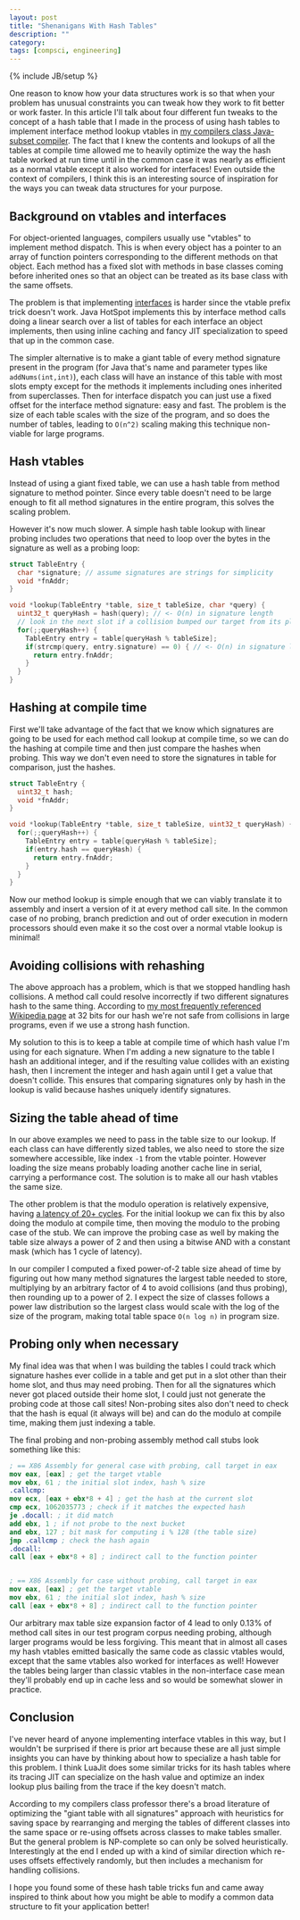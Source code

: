 ```yaml
---
layout: post
title: "Shenanigans With Hash Tables"
description: ""
category:
tags: [compsci, engineering]
---
```

{% include JB/setup %}

One reason to know how your data structures work is so that when your problem has unusual constraints you can tweak how they work to fit better or work faster. In this article I'll talk about four different fun tweaks to the concept of a hash table that I made in the process of using hash tables to implement interface method lookup vtables in [my compilers class Java-subset compiler](/2019/04/18/writing-a-compiler-in-rust/). The fact that I knew the contents and lookups of all the tables at compile time allowed me to heavily optimize the way the hash table worked at run time until in the common case it was nearly as efficient as a normal vtable except it also worked for interfaces! Even outside the context of compilers, I think this is an interesting source of inspiration for the ways you can tweak data structures for your purpose.

## Background on vtables and interfaces

For object-oriented languages, compilers usually use "vtables" to implement method dispatch. This is when every object has a pointer to an array of function pointers corresponding to the different methods on that object. Each method has a fixed slot with methods in base classes coming before inherited ones so that an object can be treated as its base class with the same offsets.

The problem is that implementing [interfaces](http://tutorials.jenkov.com/java/interfaces.html) is harder since the vtable prefix trick doesn't work. Java HotSpot implements this by interface method calls doing a linear search over a list of tables for each interface an object implements, then using inline caching and fancy JIT specialization to speed that up in the common case.

The simpler alternative is to make a giant table of every method signature present in the program (for Java that's name and parameter types like `addNums(int,int)`), each class will have an instance of this table with most slots empty except for the methods it implements including ones inherited from superclasses. Then for interface dispatch you can just use a fixed offset for the interface method signature: easy and fast. The problem is the size of each table scales with the size of the program, and so does the number of tables, leading to `O(n^2)` scaling making this technique non-viable for large programs.

## Hash vtables

Instead of using a giant fixed table, we can use a hash table from method signature to method pointer. Since every table doesn't need to be large enough to fit all method signatures in the entire program, this solves the scaling problem.

However it's now much slower. A simple hash table lookup with linear probing includes two operations that need to loop over the bytes in the signature as well as a probing loop:

```cpp
struct TableEntry {
  char *signature; // assume signatures are strings for simplicity
  void *fnAddr;
}

void *lookup(TableEntry *table, size_t tableSize, char *query) {
  uint32_t queryHash = hash(query); // <- O(n) in signature length
  // look in the next slot if a collision bumped our target from its place
  for(;;queryHash++) {
    TableEntry entry = table[queryHash % tableSize];
    if(strcmp(query, entry.signature) == 0) { // <- O(n) in signature length
      return entry.fnAddr;
    }
  }
}
```

## Hashing at compile time

First we'll take advantage of the fact that we know which signatures are going to be used for each method call lookup at compile time, so we can do the hashing at compile time and then just compare the hashes when probing. This way we don't even need to store the signatures in table for comparison, just the hashes.

```cpp
struct TableEntry {
  uint32_t hash;
  void *fnAddr;
}

void *lookup(TableEntry *table, size_t tableSize, uint32_t queryHash) {
  for(;;queryHash++) {
    TableEntry entry = table[queryHash % tableSize];
    if(entry.hash == queryHash) {
      return entry.fnAddr;
    }
  }
}
```

Now our method lookup is simple enough that we can viably translate it to assembly and insert a version of it at every method call site. In the common case of no probing, branch prediction and out of order execution in modern processors should even make it so the cost over a normal vtable lookup is minimal!

## Avoiding collisions with rehashing

The above approach has a problem, which is that we stopped handling hash collisions. A method call could resolve incorrectly if two different signatures hash to the same thing. According to [my most frequently referenced Wikipedia page](https://en.wikipedia.org/wiki/Birthday_problem) at 32 bits for our hash we're not safe from collisions in large programs, even if we use a strong hash function.

My solution to this is to keep a table at compile time of which hash value I'm using for each signature. When I'm adding a new signature to the table I hash an additional integer, and if the resulting value collides with an existing hash, then I increment the integer and hash again until I get a value that doesn't collide. This ensures that comparing signatures only by hash in the lookup is valid because hashes uniquely identify signatures.

## Sizing the table ahead of time

In our above examples we need to pass in the table size to our lookup. If each class can have differently sized tables, we also need to store the size somewhere accessible, like index `-1` from the vtable pointer. However loading the size means probably loading another cache line in serial, carrying a performance cost. The solution is to make all our hash vtables the same size.

The other problem is that the modulo operation is relatively expensive, having [a latency of 20+ cycles](https://www.agner.org/optimize/instruction_tables.pdf). For the initial lookup we can fix this by also doing the modulo at compile time, then moving the modulo to the probing case of the stub. We can improve the probing case as well by making the table size always a power of 2 and then using a bitwise AND with a constant mask (which has 1 cycle of latency).

In our compiler I computed a fixed power-of-2 table size ahead of time by figuring out how many method signatures the largest table needed to store, multiplying by an arbitrary factor of 4 to avoid collisions (and thus probing), then rounding up to a power of 2. I expect the size of classes follows a power law distribution so the largest class would scale with the log of the size of the program, making total table space `O(n log n)` in program size.

## Probing only when necessary

My final idea was that when I was building the tables I could track which signature hashes ever collide in a table and get put in a slot other than their home slot, and thus may need probing. Then for all the signatures which never got placed outside their home slot, I could just not generate the probing code at those call sites! Non-probing sites also don't need to check that the hash is equal (it always will be) and can do the modulo at compile time, making them just indexing a table.

The final probing and non-probing assembly method call stubs look something like this:

```nasm
; == X86 Assembly for general case with probing, call target in eax
mov eax, [eax] ; get the target vtable
mov ebx, 61 ; the initial slot index, hash % size
.callcmp:
mov ecx, [eax + ebx*8 + 4] ; get the hash at the current slot
cmp ecx, 1062035773 ; check if it matches the expected hash
je .docall: ; it did match
add ebx, 1 ; if not probe to the next bucket
and ebx, 127 ; bit mask for computing i % 128 (the table size)
jmp .callcmp ; check the hash again
.docall:
call [eax + ebx*8 + 8] ; indirect call to the function pointer


; == X86 Assembly for case without probing, call target in eax
mov eax, [eax] ; get the target vtable
mov ebx, 61 ; the initial slot index, hash % size
call [eax + ebx*8 + 8] ; indirect call to the function pointer
```

Our arbitrary max table size expansion factor of 4 lead to only 0.13% of method call sites in our test program corpus needing probing, although larger programs would be less forgiving. This meant that in almost all cases my hash vtables emitted basically the same code as classic vtables would, except that the same vtables also worked for interfaces as well! However the tables being larger than classic vtables in the non-interface case mean they'll probably end up in cache less and so would be somewhat slower in practice.

## Conclusion

I've never heard of anyone implementing interface vtables in this way, but I wouldn't be surprised if there is prior art because these are all just simple insights you can have by thinking about how to specialize a hash table for this problem. I think LuaJit does some similar tricks for its hash tables where its tracing JIT can specialize on the hash value and optimize an index lookup plus bailing from the trace if the key doesn't match.

According to my compilers class professor there's a broad literature of optimizing the "giant table with all signatures" approach with heuristics for saving space by rearranging and merging the tables of different classes into the same space or re-using offsets across classes to make tables smaller. But the general problem is NP-complete so can only be solved heuristically. Interestingly at the end I ended up with a kind of similar direction which re-uses offsets effectively randomly, but then includes a mechanism for handling collisions.

I hope you found some of these hash table tricks fun and came away inspired to think about how you might be able to modify a common data structure to fit your application better!

